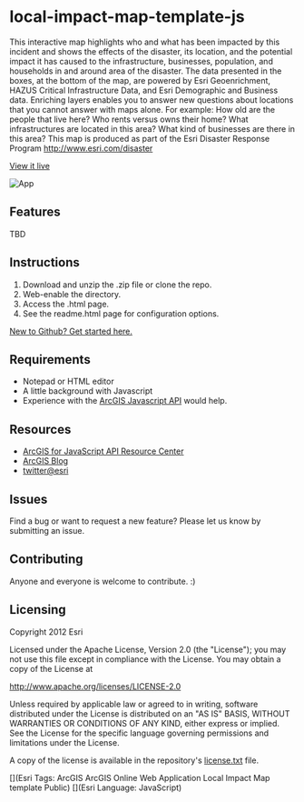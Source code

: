 # local-impact-map-template-js

This interactive map highlights who and what has been impacted by this incident and shows the effects of the disaster, its location, and the potential impact it has caused to the infrastructure, businesses, population, and households in and around area of the disaster. The data presented in the boxes, at the bottom of the map, are powered by Esri Geoenrichment, HAZUS Critical Infrastructure Data, and Esri Demographic and Business data. Enriching layers enables you to answer new questions about locations that you cannot answer with maps alone. For example: How old are the people that live here? Who rents versus owns their home? What infrastructures are located in this area? What kind of businesses are there in this area? This map is produced as part of the Esri Disaster Response Program http://www.esri.com/disaster

[View it live](http://driskull.github.io/local-impact-map-template-js/)

![App](https://raw.github.com/driskull/local-impact-map-template-js/master/images/item.png)

## Features
TBD

## Instructions

1. Download and unzip the .zip file or clone the repo.
2. Web-enable the directory.
3. Access the .html page.
4. See the readme.html page for configuration options.

 [New to Github? Get started here.](https://github.com/)

## Requirements

* Notepad or HTML editor
* A little background with Javascript
* Experience with the [ArcGIS Javascript API](http://www.esri.com/) would help.

## Resources

* [ArcGIS for JavaScript API Resource Center](http://help.arcgis.com/en/webapi/javascript/arcgis/index.html)
* [ArcGIS Blog](http://blogs.esri.com/esri/arcgis/)
* [twitter@esri](http://twitter.com/esri)

## Issues

Find a bug or want to request a new feature?  Please let us know by submitting an issue.

## Contributing

Anyone and everyone is welcome to contribute. :)

## Licensing
Copyright 2012 Esri

Licensed under the Apache License, Version 2.0 (the "License");
you may not use this file except in compliance with the License.
You may obtain a copy of the License at

   http://www.apache.org/licenses/LICENSE-2.0

Unless required by applicable law or agreed to in writing, software
distributed under the License is distributed on an "AS IS" BASIS,
WITHOUT WARRANTIES OR CONDITIONS OF ANY KIND, either express or implied.
See the License for the specific language governing permissions and
limitations under the License.

A copy of the license is available in the repository's [license.txt](https://raw.github.com/Esri/local-impact-map-template-js/master/license.txt) file.

[](Esri Tags: ArcGIS ArcGIS Online Web Application Local Impact Map template Public)
[](Esri Language: JavaScript)
